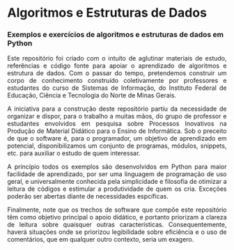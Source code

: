 <h1>Algoritmos e Estruturas de Dados</h1>
<h3>Exemplos e exercícios de algoritmos e estruturas de dados em Python</h3>
<p align="justify">Este repositório foi criado com o intuíto de aglutinar materiais de estudo, referências e código fonte para apoiar o aprendizado de algoritmos e estrutura de dados. Com o passar do tempo, pretendemos construir um corpo de conhecimento construído coletivamente por professores e estudantes do curso de Sistemas de Informação, do Instituto Federal de Educação, Ciência e Tecnologia do Norte de Minas Gerais.</p>
<p align="justify">A iniciativa para a construção deste repositório partiu da necessidade de organizar e dispor, para o trabalho a muitas mãos, do grupo de professor e estudantes envolvidos em pesquisa sobre Processos Inovativos na Produção de Material Didático para o Ensino de Informática. Sob o preceito de que o software é, para o programador, um objetivo de aprendizado em potencial, disponibilizamos um conjunto de programas, módulos, snippets, etc. para auxiliar o estudo de quem interessar.</p>
<p align="justify">A princípio todos os exemplos são desenvolvidos em Python para maior facilidade de aprendizado, por ser uma linguagem de programação de uso geral, e universalmente conhecida pela simplicidade e filosofia de otimizar a leitura de códigos e estimular a produtividade de quem os cria. Exceções poderão ser abertas diante de necessidades espcíficas.</p>
<p align="justify">Finalmente, note que os trechos de software que compõe este repositório têm como objetivo principal o apoio didático, e portanto priorizam a clareza de leitura sobre quaisquer outras características. Consequentemente, haverá situações onde se priorizou legibilidade sobre eficiência e o uso de comentários, que em qualquer outro contexto, seria um exagero.</p>


